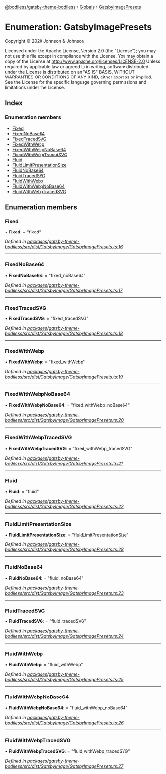 [@bodiless/gatsby-theme-bodiless](../README.md) › [Globals](../globals.md) › [GatsbyImagePresets](gatsbyimagepresets.md)

# Enumeration: GatsbyImagePresets

Copyright © 2020 Johnson & Johnson

Licensed under the Apache License, Version 2.0 (the "License");
you may not use this file except in compliance with the License.
You may obtain a copy of the License at
http://www.apache.org/licenses/LICENSE-2.0
Unless required by applicable law or agreed to in writing, software
distributed under the License is distributed on an "AS IS" BASIS,
WITHOUT WARRANTIES OR CONDITIONS OF ANY KIND, either express or implied.
See the License for the specific language governing permissions and
limitations under the License.

## Index

### Enumeration members

* [Fixed](gatsbyimagepresets.md#fixed)
* [FixedNoBase64](gatsbyimagepresets.md#fixednobase64)
* [FixedTracedSVG](gatsbyimagepresets.md#fixedtracedsvg)
* [FixedWithWebp](gatsbyimagepresets.md#fixedwithwebp)
* [FixedWithWebpNoBase64](gatsbyimagepresets.md#fixedwithwebpnobase64)
* [FixedWithWebpTracedSVG](gatsbyimagepresets.md#fixedwithwebptracedsvg)
* [Fluid](gatsbyimagepresets.md#fluid)
* [FluidLimitPresentationSize](gatsbyimagepresets.md#fluidlimitpresentationsize)
* [FluidNoBase64](gatsbyimagepresets.md#fluidnobase64)
* [FluidTracedSVG](gatsbyimagepresets.md#fluidtracedsvg)
* [FluidWithWebp](gatsbyimagepresets.md#fluidwithwebp)
* [FluidWithWebpNoBase64](gatsbyimagepresets.md#fluidwithwebpnobase64)
* [FluidWithWebpTracedSVG](gatsbyimagepresets.md#fluidwithwebptracedsvg)

## Enumeration members

###  Fixed

• **Fixed**: = "fixed"

*Defined in [packages/gatsby-theme-bodiless/src/dist/GatsbyImage/GatsbyImagePresets.ts:16](https://github.com/johnsonandjohnson/Bodiless-JS/blob/78035b5/packages/gatsby-theme-bodiless/src/dist/GatsbyImage/GatsbyImagePresets.ts#L16)*

___

###  FixedNoBase64

• **FixedNoBase64**: = "fixed_noBase64"

*Defined in [packages/gatsby-theme-bodiless/src/dist/GatsbyImage/GatsbyImagePresets.ts:17](https://github.com/johnsonandjohnson/Bodiless-JS/blob/78035b5/packages/gatsby-theme-bodiless/src/dist/GatsbyImage/GatsbyImagePresets.ts#L17)*

___

###  FixedTracedSVG

• **FixedTracedSVG**: = "fixed_tracedSVG"

*Defined in [packages/gatsby-theme-bodiless/src/dist/GatsbyImage/GatsbyImagePresets.ts:18](https://github.com/johnsonandjohnson/Bodiless-JS/blob/78035b5/packages/gatsby-theme-bodiless/src/dist/GatsbyImage/GatsbyImagePresets.ts#L18)*

___

###  FixedWithWebp

• **FixedWithWebp**: = "fixed_withWebp"

*Defined in [packages/gatsby-theme-bodiless/src/dist/GatsbyImage/GatsbyImagePresets.ts:19](https://github.com/johnsonandjohnson/Bodiless-JS/blob/78035b5/packages/gatsby-theme-bodiless/src/dist/GatsbyImage/GatsbyImagePresets.ts#L19)*

___

###  FixedWithWebpNoBase64

• **FixedWithWebpNoBase64**: = "fixed_withWebp_noBase64"

*Defined in [packages/gatsby-theme-bodiless/src/dist/GatsbyImage/GatsbyImagePresets.ts:20](https://github.com/johnsonandjohnson/Bodiless-JS/blob/78035b5/packages/gatsby-theme-bodiless/src/dist/GatsbyImage/GatsbyImagePresets.ts#L20)*

___

###  FixedWithWebpTracedSVG

• **FixedWithWebpTracedSVG**: = "fixed_withWebp_tracedSVG"

*Defined in [packages/gatsby-theme-bodiless/src/dist/GatsbyImage/GatsbyImagePresets.ts:21](https://github.com/johnsonandjohnson/Bodiless-JS/blob/78035b5/packages/gatsby-theme-bodiless/src/dist/GatsbyImage/GatsbyImagePresets.ts#L21)*

___

###  Fluid

• **Fluid**: = "fluid"

*Defined in [packages/gatsby-theme-bodiless/src/dist/GatsbyImage/GatsbyImagePresets.ts:22](https://github.com/johnsonandjohnson/Bodiless-JS/blob/78035b5/packages/gatsby-theme-bodiless/src/dist/GatsbyImage/GatsbyImagePresets.ts#L22)*

___

###  FluidLimitPresentationSize

• **FluidLimitPresentationSize**: = "fluidLimitPresentationSize"

*Defined in [packages/gatsby-theme-bodiless/src/dist/GatsbyImage/GatsbyImagePresets.ts:28](https://github.com/johnsonandjohnson/Bodiless-JS/blob/78035b5/packages/gatsby-theme-bodiless/src/dist/GatsbyImage/GatsbyImagePresets.ts#L28)*

___

###  FluidNoBase64

• **FluidNoBase64**: = "fluid_noBase64"

*Defined in [packages/gatsby-theme-bodiless/src/dist/GatsbyImage/GatsbyImagePresets.ts:23](https://github.com/johnsonandjohnson/Bodiless-JS/blob/78035b5/packages/gatsby-theme-bodiless/src/dist/GatsbyImage/GatsbyImagePresets.ts#L23)*

___

###  FluidTracedSVG

• **FluidTracedSVG**: = "fluid_tracedSVG"

*Defined in [packages/gatsby-theme-bodiless/src/dist/GatsbyImage/GatsbyImagePresets.ts:24](https://github.com/johnsonandjohnson/Bodiless-JS/blob/78035b5/packages/gatsby-theme-bodiless/src/dist/GatsbyImage/GatsbyImagePresets.ts#L24)*

___

###  FluidWithWebp

• **FluidWithWebp**: = "fluid_withWebp"

*Defined in [packages/gatsby-theme-bodiless/src/dist/GatsbyImage/GatsbyImagePresets.ts:25](https://github.com/johnsonandjohnson/Bodiless-JS/blob/78035b5/packages/gatsby-theme-bodiless/src/dist/GatsbyImage/GatsbyImagePresets.ts#L25)*

___

###  FluidWithWebpNoBase64

• **FluidWithWebpNoBase64**: = "fluid_withWebp_noBase64"

*Defined in [packages/gatsby-theme-bodiless/src/dist/GatsbyImage/GatsbyImagePresets.ts:26](https://github.com/johnsonandjohnson/Bodiless-JS/blob/78035b5/packages/gatsby-theme-bodiless/src/dist/GatsbyImage/GatsbyImagePresets.ts#L26)*

___

###  FluidWithWebpTracedSVG

• **FluidWithWebpTracedSVG**: = "fluid_withWebp_tracedSVG"

*Defined in [packages/gatsby-theme-bodiless/src/dist/GatsbyImage/GatsbyImagePresets.ts:27](https://github.com/johnsonandjohnson/Bodiless-JS/blob/78035b5/packages/gatsby-theme-bodiless/src/dist/GatsbyImage/GatsbyImagePresets.ts#L27)*
